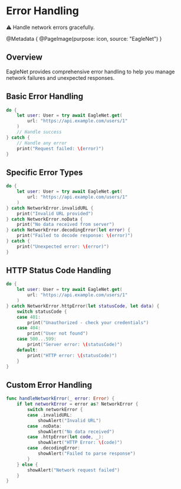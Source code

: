 # Error Handling

⚠️ Handle network errors gracefully.

@Metadata {
   @PageImage(purpose: icon, source: "EagleNet")
}

## Overview

EagleNet provides comprehensive error handling to help you manage network failures and unexpected responses.

## Basic Error Handling

```swift
do {
    let user: User = try await EagleNet.get(
        url: "https://api.example.com/users/1"
    )
    // Handle success
} catch {
    // Handle any error
    print("Request failed: \(error)")
}
```

## Specific Error Types

```swift
do {
    let user: User = try await EagleNet.get(
        url: "https://api.example.com/users/1"
    )
} catch NetworkError.invalidURL {
    print("Invalid URL provided")
} catch NetworkError.noData {
    print("No data received from server")
} catch NetworkError.decodingError(let error) {
    print("Failed to decode response: \(error)")
} catch {
    print("Unexpected error: \(error)")
}
```

## HTTP Status Code Handling

```swift
do {
    let user: User = try await EagleNet.get(
        url: "https://api.example.com/users/1"
    )
} catch NetworkError.httpError(let statusCode, let data) {
    switch statusCode {
    case 401:
        print("Unauthorized - check your credentials")
    case 404:
        print("User not found")
    case 500...599:
        print("Server error: \(statusCode)")
    default:
        print("HTTP error: \(statusCode)")
    }
}
```

## Custom Error Handling

```swift
func handleNetworkError(_ error: Error) {
    if let networkError = error as? NetworkError {
        switch networkError {
        case .invalidURL:
            showAlert("Invalid URL")
        case .noData:
            showAlert("No data received")
        case .httpError(let code, _):
            showAlert("HTTP Error: \(code)")
        case .decodingError:
            showAlert("Failed to parse response")
        }
    } else {
        showAlert("Network request failed")
    }
}
```